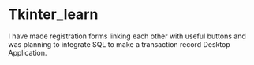 # Tkinter_learn
I have made registration forms linking each other with useful buttons
and was planning to integrate SQL to make a transaction record Desktop Application.
